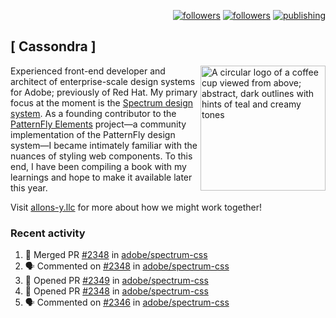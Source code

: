 <p align="right"><a rel="me" href="https://front-end.social/@castastrophe">
    <img alt="followers" title="Follow me on Mastodon" src="https://img.shields.io/mastodon/follow/109297102751309835?domain=https%3A%2F%2Ffront-end.social&label=Follow&logo=mastodon&logoColor=white&style=for-the-badge&labelColor=008080&color=006969"/></a>
  <a href="https://codepen.io/castastrophe/">
    <img alt="followers" title="Follow me on CodePen" src="https://img.shields.io/badge/16-1?color=640464&labelColor=7c007c&style=for-the-badge&logo=codepen&label=Follow"/></a>
<a href="https://castastrophe.medium.com/">
    <img alt="publishing" title="View articles on Medium" src="https://img.shields.io/badge/107-1?color=666&labelColor=444&label=subscribe&logo=medium&logoColor=white&style=for-the-badge"/></a>
</p>

## [&nbsp;Cassondra&nbsp;]

<img align="right" src="https://github-production-user-asset-6210df.s3.amazonaws.com/1840295/253016758-ba468774-1cd3-42c2-8f43-947b5eeb5edf.png" height="200" alt="A circular logo of a coffee cup viewed from above; abstract, dark outlines with hints of teal and creamy tones">

Experienced front-end developer and architect of enterprise-scale design systems for Adobe; previously of Red Hat. My primary focus at the moment is the [Spectrum design system](https://github.com/adobe/spectrum-css). As a founding contributor to the [PatternFly&nbsp;Elements](https://github.com/patternfly/patternfly-elements) project&mdash;a community implementation of the PatternFly design system&mdash;I became intimately familiar with the nuances of styling web components. To this end, I have been compiling a book with my learnings and hope to make it available later this year.

Visit [allons-y.llc](http://allons-y.llc/) for more about how we might work together!

### Recent activity

<!--START_SECTION:activity-->
1. 🎉 Merged PR [#2348](https://github.com/adobe/spectrum-css/pull/2348) in [adobe/spectrum-css](https://github.com/adobe/spectrum-css)
2. 🗣 Commented on [#2348](https://github.com/adobe/spectrum-css/pull/2348#issuecomment-1846139293) in [adobe/spectrum-css](https://github.com/adobe/spectrum-css)
3. 💪 Opened PR [#2349](https://github.com/adobe/spectrum-css/pull/2349) in [adobe/spectrum-css](https://github.com/adobe/spectrum-css)
4. 💪 Opened PR [#2348](https://github.com/adobe/spectrum-css/pull/2348) in [adobe/spectrum-css](https://github.com/adobe/spectrum-css)
5. 🗣 Commented on [#2346](https://github.com/adobe/spectrum-css/pull/2346#issuecomment-1843673555) in [adobe/spectrum-css](https://github.com/adobe/spectrum-css)
<!--END_SECTION:activity-->
